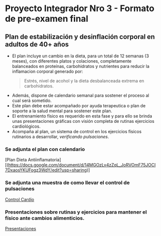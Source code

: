 # Proyecto Integrador Nro 3 - Formato de pre-examen final

## Plan de estabilización y desinflación corporal en adultos de 40+ años

* El plan incluye un cambio en la dieta, para un total de 12 semanas (3 meses), con diferentes platos y colaciones, completamente balanceados en proteínas, carbohidratos y nutrientes para reducir la inflamacion corporal generado por:
  > Estrés, nivel de acohol y la dieta desbalanceada extrema en carbohidratos.
* Además, dispone de calendario semanal para sostener el proceso al cual será sometido.
* Este plan debe estar acompañado por ayuda terapeutica o plan de soporte a la salud mental para sostener este plan.
* El entrenamiento físico es requerido en esta fase y para ello se brinda unas presentaciones gráficas con visión completa de rutinas ejercicios cardiológicos.
* Acompaña al plan, un sistema de control en los ejercicios físicos rutinarios a desarrollar, _verificando pulsaciones_.

### Se adjunta el plan  con calendario
[Plan Dieta Antiinflamatoria][(https://docs.google.com/document/d/14MGOzLv4zZqL_JoRVOmF75JOCI7DxaosYKUFogz3WdY/edit?usp=sharing)]

### Se adjunta una muestra de como llevar el control de pulsaciones
[Control Cardio](https://docs.google.com/spreadsheets/d/1xYycWGoz2V3AsvhmKAKWpAJ_Gxl2-8WS_04CTyCw6GY/edit?usp=sharing)

### Presentaciones sobre rutinas y ejercicios para mantener el físico ante cambios alimenticios.
[Presentaciones](https://app.presentations.ai/view/ODOe00)
